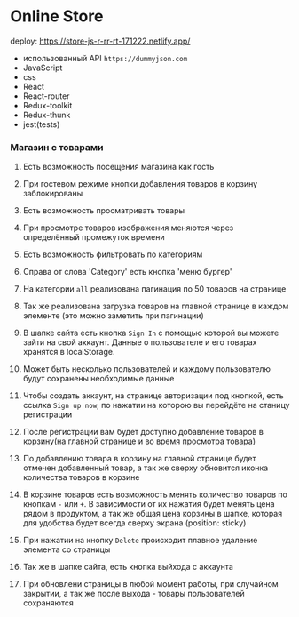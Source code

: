 # Online Store

deploy: https://store-js-r-rr-rt-171222.netlify.app/

- использованный API `https://dummyjson.com`
- JavaScript
- css
- React
- React-router
- Redux-toolkit
- Redux-thunk
- jest(tests)

### Магазин с товарами

1. Есть возможность посещения магазина как гость

2. При гостевом режиме кнопки добавления товаров в корзину заблокированы

3. Есть возможность просматривать товары

4. При просмотре товаров изображения меняются через определённый промежуток времени

5. Есть возможность фильтровать по категориям

6. Справа от слова 'Category' есть кнопка 'меню бургер'

7. На категории `all` реализована пагинация по 50 товаров на странице

8. Так же реализована загрузка товаров на главной странице в каждом элементе (это можно заметить при пагинации)

9. В шапке сайта есть кнопка `Sign In` с помощью которой вы можете зайти на свой аккаунт. Данные о пользователе и его товарах хранятся в localStorage.

10. Может быть несколько пользователей и каждому пользователю будут сохранены необходимые данные

11. Чтобы создать аккаунт, на странице авторизации под кнопкой, есть ссылка `Sign up now`, по нажатии на которою вы перейдёте на станицу регистрации

12. После регистрации вам будет доступно добавление товаров в корзину(на главной странице и во время просмотра товара)

13. По добавлению товара в корзину на главной странице будет отмечен добавленный товар, а так же сверху обновится иконка количества товаров в корзине

14. В корзине товаров есть возможность менять количество товаров по кнопкам `-` или `+`. В зависимости от их нажатия будет менять цена рядом в продуктом, а так же общая цена корзины в шапке, которая для удобства будет всегда сверху экрана (position: sticky)

15. При нажатии на кнопку `Delete` происходит плавное удаление элемента со страницы

16. Так же в шапке сайта, есть кнопка выйхода с аккаунта

17. При обновлени страницы в любой момент работы, при случайном закрытии, а так же после выхода - товары пользователей сохраняются
